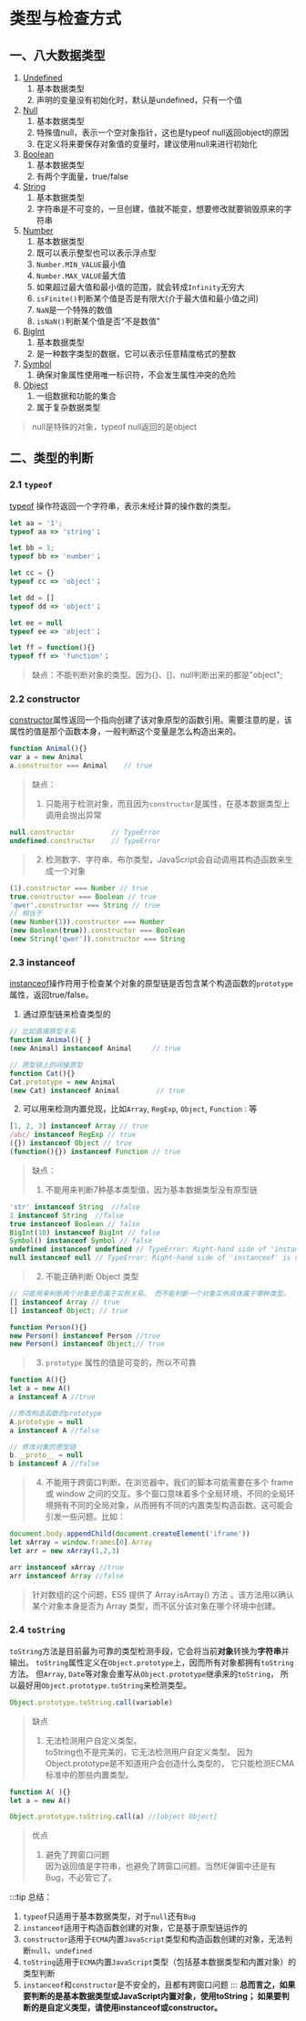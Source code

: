 # 类型与检查方式

## 一、八大数据类型
1. [Undefined](https://developer.mozilla.org/zh-CN/docs/Glossary/undefined)
   1. 基本数据类型
   2. 声明的变量没有初始化时，默认是undefined，只有一个值
2. [Null](https://developer.mozilla.org/zh-CN/docs/Glossary/Null)
   1. 基本数据类型
   2. 特殊值null，表示一个空对象指针，这也是typeof null返回object的原因
   3. 在定义将来要保存对象值的变量时，建议使用null来进行初始化
3. [Boolean](https://developer.mozilla.org/zh-CN/docs/Glossary/Boolean)
   1. 基本数据类型
   2. 有两个字面量，true/false
4. [String](https://developer.mozilla.org/zh-CN/docs/Glossary/String)
   1. 基本数据类型
   2. 字符串是不可变的，一旦创建，值就不能变，想要修改就要销毁原来的字符串
5. [Number](https://developer.mozilla.org/zh-CN/docs/Glossary/Number)
   1. 基本数据类型
   2. 既可以表示整型也可以表示浮点型
   3. `Number.MIN_VALUE`最小值
   4. `Number.MAX_VALUE`最大值
   5. 如果超过最大值和最小值的范围，就会转成`Infinity`无穷大
   6. `isFinite()`判断某个值是否是有限大(介于最大值和最小值之间)
   7. `NaN`是一个特殊的数值
   8. `isNaN()`判断某个值是否“不是数值”
6. [BigInt](https://developer.mozilla.org/zh-CN/docs/Glossary/BigInt)
   1. 基本数据类型
   2. 是一种数字类型的数据，它可以表示任意精度格式的整数
7. [Symbol](https://developer.mozilla.org/zh-CN/docs/Web/JavaScript/Reference/Global_Objects/Symbol)
   1. 确保对象属性使用唯一标识符，不会发生属性冲突的危险
8. [Object](https://developer.mozilla.org/zh-CN/docs/Web/JavaScript/Reference/Global_Objects/Object)
   1. 一组数据和功能的集合
   2. 属于复杂数据类型

> null是特殊的对象，typeof null返回的是object

## 二、类型的判断
### 2.1 `typeof`
[typeof](https://developer.mozilla.org/zh-CN/docs/Web/JavaScript/Reference/Operators/typeof) 操作符返回一个字符串，表示未经计算的操作数的类型。
```js
let aa = '1';
typeof aa => 'string'；

let bb = 1;
typeof bb => 'number'；

let cc = {}
typeof cc => 'object'；

let dd = []
typeof dd => 'object'；

let ee = null
typeof ee => 'object'；

let ff = function(){}
typeof ff => 'function'；
```
> 缺点：不能判断对象的类型。因为{}、[]、null判断出来的都是"object";

### 2.2 constructor
[constructor](https://developer.mozilla.org/zh-CN/docs/Web/JavaScript/Reference/Global_Objects/Object/constructor)属性返回一个指向创建了该对象原型的函数引用。需要注意的是，该属性的值是那个函数本身，一般判断这个变量是怎么构造出来的。
```js
function Animal(){}
var a = new Animal
a.constructor === Animal    // true
```
> 缺点：
> 1. 只能用于检测对象，而且因为`constructor`是属性，在基本数据类型上调用会抛出异常
```js
null.constructor         // TypeError
undefined.constructor    // TypeError
```
> 2. 检测数字、字符串、布尔类型，JavaScript会自动调用其构造函数来生成一个对象
```js
(1).constructor === Number // true
true.constructor === Boolean // true
'qwer'.constructor === String // true
// 相当于
(new Number(1)).constructor === Number
(new Boolean(true)).constructor === Boolean
(new String('qwer')).constructor === String
```

### 2.3 instanceof
[instanceof](https://developer.mozilla.org/zh-CN/docs/Web/JavaScript/Reference/Operators/instanceof)操作符用于检查某个对象的原型链是否包含某个构造函数的`prototype`属性，返回true/false。
1. 通过原型链来检查类型的
```js
// 比如直接原型关系
function Animal(){ }
(new Animal) instanceof Animal     // true

// 原型链上的间接原型
function Cat(){}
Cat.prototype = new Animal
(new Cat) instanceof Animal         // true
```
2. 可以用来检测内置兑现，比如`Array`, `RegExp`, `Object`, `Function：`等
```js
[1, 2, 3] instanceof Array // true
/abc/ instanceof RegExp // true
({}) instanceof Object // true
(function(){}) instanceof Function // true
```
> 缺点：
> 1. 不能用来判断7种基本类型值，因为基本数据类型没有原型链
```js
'str' instanceof String  //false
1 instanceof String  //false
true instanceof Boolean // false
BigInt(10) instanceof BigInt // false
Symbol() instanceof Symbol // false
undefined instanceof undefined // TypeError: Right-hand side of 'instanceof' is not an object
null instanceof null // TypeError: Right-hand side of 'instanceof' is not an object
```
> 2. 不能正确判断 Object 类型
```js
// 只能用来判断两个对象是否属于实例关系， 而不能判断一个对象实例具体属于哪种类型。
[] instanceof Array // true
[] instanceof Object; // true

function Person(){}
new Person() instanceof Person //true
new Person() instanceof Object;// true
```

> 3. `prototype` 属性的值是可变的，所以不可靠
```js
function A(){}
let a = new A()
a instanceof A //true

//修改构造函数的prototype
A.prototype = null
a instanceof A //false

// 修改对象的原型链
b.__proto__ = null
b instanceof A //false
```

> 4. 不能用于跨窗口判断。在浏览器中，我们的脚本可能需要在多个 frame 或 window 之间的交互。多个窗口意味着多个全局环境，不同的全局环境拥有不同的全局对象，从而拥有不同的内置类型构造函数。这可能会引发一些问题。比如：
```js
document.body.appendChild(document.createElement('iframe'))
let xArray = window.frames[0].Array
let arr = new xArray(1,2,3)

arr instanceof xArray //true
arr instanceof Array //false
```
> 针对数组的这个问题，ES5 提供了 Array.isArray() 方法 。该方法用以确认某个对象本身是否为 Array 类型，而不区分该对象在哪个环境中创建。

### 2.4 `toString`
`toString`方法是目前最为可靠的类型检测手段，它会将当前<b>对象</b>转换为<b>字符串</b>并输出。 `toString`属性定义在`Object.prototype`上，因而所有对象都拥有`toString`方法。 但`Array`, `Date`等对象会重写从`Object.prototype`继承来的`toString`， 所以最好用`Object.prototype.toString`来检测类型。
```js
Object.prototype.toString.call(variable)
```
> 缺点
> 1. 无法检测用户自定义类型。\
> toString也不是完美的，它无法检测用户自定义类型。 因为Object.prototype是不知道用户会创造什么类型的， 它只能检测ECMA标准中的那些内置类型。
```js
function A( ){}
let a = new A()

Object.prototype.toString.call(a) //[object Object]
```
> 优点
> 1. 避免了跨窗口问题 \
> 因为返回值是字符串，也避免了跨窗口问题。当然IE弹窗中还是有Bug，不必管它了。

:::tip
总结：
1. `typeof`只适用于基本数据类型，对于`null`还有`Bug`
2. `instanceof`适用于构造函数创建的对象，它是基于原型链运作的
3. `constructor`适用于`ECMA`内置`JavaScript`类型和构造函数创建的对象，无法判断`null`、`undefined`
4. `toString`适用于`ECMA`内置`JavaScript`类型（包括基本数据类型和内置对象）的类型判断
5. `instanceof`和`constructor`是不安全的，且都有跨窗口问题
:::
<b>总而言之，如果要判断的是基本数据类型或JavaScript内置对象，使用toString； 如果要判断的是自定义类型，请使用instanceof或constructor。</b>
